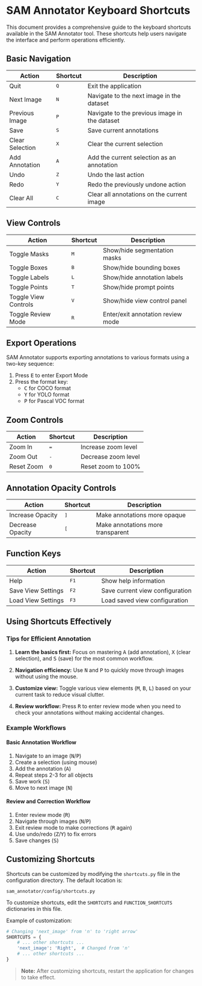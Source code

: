 # SAM Annotator Keyboard Shortcuts

This document provides a comprehensive guide to the keyboard shortcuts available in the SAM Annotator tool. These shortcuts help users navigate the interface and perform operations efficiently.

## Basic Navigation

| Action | Shortcut | Description |
|--------|----------|-------------|
| Quit | <kbd>Q</kbd> | Exit the application |
| Next Image | <kbd>N</kbd> | Navigate to the next image in the dataset |
| Previous Image | <kbd>P</kbd> | Navigate to the previous image in the dataset |
| Save | <kbd>S</kbd> | Save current annotations |
| Clear Selection | <kbd>X</kbd> | Clear the current selection |
| Add Annotation | <kbd>A</kbd> | Add the current selection as an annotation |
| Undo | <kbd>Z</kbd> | Undo the last action |
| Redo | <kbd>Y</kbd> | Redo the previously undone action |
| Clear All | <kbd>C</kbd> | Clear all annotations on the current image |

## View Controls

| Action | Shortcut | Description |
|--------|----------|-------------|
| Toggle Masks | <kbd>M</kbd> | Show/hide segmentation masks |
| Toggle Boxes | <kbd>B</kbd> | Show/hide bounding boxes |
| Toggle Labels | <kbd>L</kbd> | Show/hide annotation labels |
| Toggle Points | <kbd>T</kbd> | Show/hide prompt points |
| Toggle View Controls | <kbd>V</kbd> | Show/hide view control panel |
| Toggle Review Mode | <kbd>R</kbd> | Enter/exit annotation review mode |

## Export Operations

SAM Annotator supports exporting annotations to various formats using a two-key sequence:

1. Press <kbd>E</kbd> to enter Export Mode
2. Press the format key:
   - <kbd>C</kbd> for COCO format
   - <kbd>Y</kbd> for YOLO format
   - <kbd>P</kbd> for Pascal VOC format

## Zoom Controls

| Action | Shortcut | Description |
|--------|----------|-------------|
| Zoom In | <kbd>=</kbd> | Increase zoom level |
| Zoom Out | <kbd>-</kbd> | Decrease zoom level |
| Reset Zoom | <kbd>0</kbd> | Reset zoom to 100% |

## Annotation Opacity Controls

| Action | Shortcut | Description |
|--------|----------|-------------|
| Increase Opacity | <kbd>]</kbd> | Make annotations more opaque |
| Decrease Opacity | <kbd>[</kbd> | Make annotations more transparent |

## Function Keys

| Action | Shortcut | Description |
|--------|----------|-------------|
| Help | <kbd>F1</kbd> | Show help information |
| Save View Settings | <kbd>F2</kbd> | Save current view configuration |
| Load View Settings | <kbd>F3</kbd> | Load saved view configuration |

## Using Shortcuts Effectively

### Tips for Efficient Annotation

1. **Learn the basics first:** Focus on mastering <kbd>A</kbd> (add annotation), <kbd>X</kbd> (clear selection), and <kbd>S</kbd> (save) for the most common workflow.

2. **Navigation efficiency:** Use <kbd>N</kbd> and <kbd>P</kbd> to quickly move through images without using the mouse.

3. **Customize view:** Toggle various view elements (<kbd>M</kbd>, <kbd>B</kbd>, <kbd>L</kbd>) based on your current task to reduce visual clutter.

4. **Review workflow:** Press <kbd>R</kbd> to enter review mode when you need to check your annotations without making accidental changes.

### Example Workflows

#### Basic Annotation Workflow
1. Navigate to an image (<kbd>N</kbd>/<kbd>P</kbd>)
2. Create a selection (using mouse)
3. Add the annotation (<kbd>A</kbd>)
4. Repeat steps 2-3 for all objects
5. Save work (<kbd>S</kbd>)
6. Move to next image (<kbd>N</kbd>)

#### Review and Correction Workflow
1. Enter review mode (<kbd>R</kbd>)
2. Navigate through images (<kbd>N</kbd>/<kbd>P</kbd>)
3. Exit review mode to make corrections (<kbd>R</kbd> again)
4. Use undo/redo (<kbd>Z</kbd>/<kbd>Y</kbd>) to fix errors
5. Save changes (<kbd>S</kbd>)

## Customizing Shortcuts

Shortcuts can be customized by modifying the `shortcuts.py` file in the configuration directory. The default location is:

```
sam_annotator/config/shortcuts.py
```

To customize shortcuts, edit the `SHORTCUTS` and `FUNCTION_SHORTCUTS` dictionaries in this file.

Example of customization:
```python
# Changing 'next_image' from 'n' to 'right arrow'
SHORTCUTS = {
    # ... other shortcuts ...
    'next_image': 'Right',  # Changed from 'n'
    # ... other shortcuts ...
}
```

> **Note:** After customizing shortcuts, restart the application for changes to take effect. 